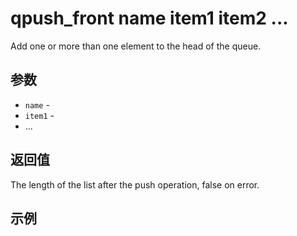 # qpush_front name item1 item2 ...

Add one or more than one element to the head of the queue.

## 参数

* `name` - 
* `item1` -
* ...

## 返回值

The length of the list after the push operation, false on error.

## 示例
